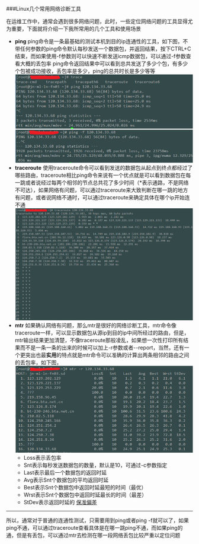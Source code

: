 ###Linux几个常用网络诊断工具

在运维工作中，通常会遇到很多网络问题，此时，一些定位网络问题的工具显得尤为重要，下面就将介绍一下我所常用的几个工具和使用场景
 - **ping**
   ping命令是一条最基础的测试本机到目的ip连通性的工具，如下图，不带任何参数的ping命令默认每秒发送一个数据包，并返回结果，按下CTRL+C结束，而如果使用-f参数则可以快速不断发送icmp数据包，可以通过-f参数查看大概的丢包率
   ping命令返回结果中可以看到总共发送了多少个包，有多少个包被成功接收，丢包率是多少，ping的总共时长是多少等等
   ![](./img/ping.png)
   ![](./img/fping.png)
 - **traceroute**
   使用traceroute命令可以看到发送的数据包从起点到终点都经过了哪些路由，traceroute相比ping命令来说有一个优点就是可以看到数据包在每一跳或者说经过每两个相邻的节点总共花了多少时间（*表示通路，不是网络不可达），如果网络有问题，可以通过traceroute来大致判断在哪一跳的地方有问题，或者说网络不通时，可以通过traceroute来确定具体在哪个ip开始连不通
   ![](./img/traceroute.png)
 - **mtr**
   如果确认网络有问题，那么mtr是很好的网络诊断工具，mtr命令像traceroute一样，可以显示数据包从源ip到目的ip中间所经过的路由，但是，mtr输出结果更加清楚，不像traceroute那般凌乱，如果想一次性打印所有结果而不是一条一条的出来的时候可以加上-r参数或者--report，当然，还有一个更突出也最**实用**的特点就是mtr命令可以准确的计算出两条相邻的路由之间的丢包率，如下图，
   ![mtr示例](./img/mtr.png)
    - Loss表示丢包率
    - Snt表示每秒发送数据包的数量，默认是10，可通过-c参数指定
    - Last表示最后一个数据包的返回时延
    - Avg表示Snt个数据包的平均返回时延
    - Best表示Snt个数据包中返回时延最短的时间（最优）
    - Wrst表示Snt个数据包中返回时延最长的时间（最差）
    - StDev表示返回时延的 [保准偏差](http://baike.baidu.com/link?url=r5o6H-Hl3_A-7WUURrtavvH4zFVBgkwxX4O-huzVdBeueUhg3rKVWkt_oH-KFt5qL9C6Nq7On_BLhJtuOSdJT_)

---
所以，通常对于普通的连通性测试，只需要用到ping或者ping -f就可以了，如果ping不通，可以通过traceroute查看具体是在哪一跳ping不通，而如果ping的通，但是有丢包，可以通过mtr去检测在哪一段网络丢包比较严重以定位问题